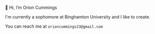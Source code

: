 👋 Hi, I’m Orion Cummings

I'm currently a sophomore at Binghamton University and I like to create.

You can reach me at ```orioncummings23@gmail.com```




<!---
OrionCummings/OrionCummings is a ✨ special ✨ repository because its `README.md` (this file) appears on your GitHub profile.
You can click the Preview link to take a look at your changes.
--->
